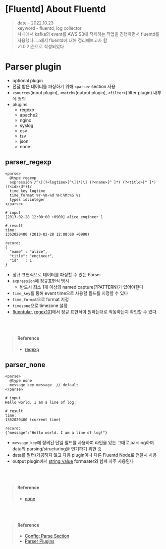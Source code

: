 # [Fluentd] About Fluentd
> date - 2022.10.23  
> keyword - fluentd, log collector  
> 사내에서 kafka의 event를 AWS S3에 적제하는 작업을 진행하면서 fluentd를 사용했다. 그래서 fluentd에 대해 정리해보고자 함  
> v1.0 기준으로 작성되었다  



# Parser plugin
* optional plugin
* 전달 받은 데이터를 파싱하기 위해 `<parse>` section 사용
* `<source>`(input plugin), `<match>`(output plugin), `<filter>`(filter plugin) 내부에 정의
* plugins
  * regexp
  * apache2
  * nginx
  * syslog
  * csv
  * tsv
  * json
  * none




## parser_regexp 
```
<parse>
  @type regexp
  expression /^\[(?<logtime>[^\]]*)\] (?<name>[^ ]*) (?<title>[^ ]*) (?<id>\d*)$/
  time_key logtime
  time_format %Y-%m-%d %H:%M:%S %z
  types id:integer
</parse>
```

```
# input
[2013-02-28 12:00:00 +0900] alice engineer 1

# result
time:
1362020400 (2013-02-28 12:00:00 +0900)

record:
{
  "name" : "alice",
  "title": "engineer",
  "id"   : 1
}
```

* 정규 표현식으로 데이터를 파싱할 수 있는 Parser
* `expression`에 정규표현식 명시
  * 반드시 최소 1개 이상의 named capture(?<NAME>PATTERN)가 있어야한다
* `time_key`를 통해 event time으로 사용할 필드를 지정할 수 있다
* `time_format`으로 format 지정
* `timezone`으로 timezone 설정
* [fluentular](https://fluentular.herokuapp.com), [regex101](https://regex101.com)에서 정규 표현식이 원하는대로 작동하는지 확인할 수 있다

<br><br>

> #### Reference
> * [regexp](https://docs.fluentd.org/parser/regexp)





## parser_none
```
<parse>
  @type none
  message_key message  // default
</parse>
```

```
# input
Hello world. I am a line of log!

# result
time:
1362020400 (current time)

record:
{"message":"Hello world. I am a line of log!"}
```
* `message_key`에 정의된 단일 필드를 사용하여 라인을 있는 그대로 parsing하며 data의 parsing/structuring을 연기하기 위한 것
* data를 필터/가공하지 않고 다음 plugin이나 다른 Fluentd Node로 전달시 사용
* output plugin에서 [string_value](https://docs.fluentd.org/formatter/single_value) formaater와 함께 자주 사용된다




<br><br>

> #### Reference
> * [none](https://docs.fluentd.org/parser/none)




<br><br>

> #### Reference
> * [Config: Parse Section](https://docs.fluentd.org/configuration/parse-section)
> * [Parser Plugins](https://docs.fluentd.org/parser)
